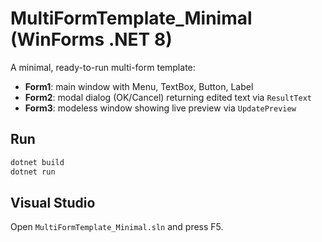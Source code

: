 # MultiFormTemplate_Minimal (WinForms .NET 8)

A minimal, ready-to-run multi-form template:
- **Form1**: main window with Menu, TextBox, Button, Label
- **Form2**: modal dialog (OK/Cancel) returning edited text via `ResultText`
- **Form3**: modeless window showing live preview via `UpdatePreview`

## Run
```powershell
dotnet build
dotnet run
```

## Visual Studio
Open `MultiFormTemplate_Minimal.sln` and press F5.
